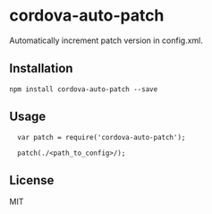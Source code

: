 # cordova-auto-patch

  Automatically increment patch version in config.xml.

## Installation
    npm install cordova-auto-patch --save

## Usage
      var patch = require('cordova-auto-patch');
    
      patch(./<path_to_config>/);

## License

MIT
